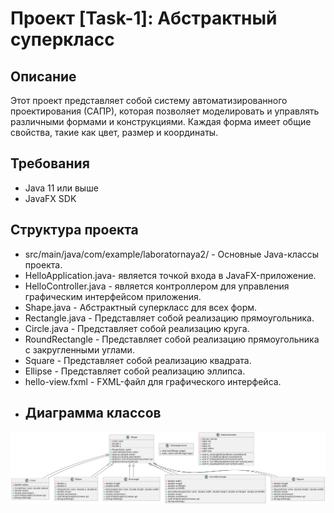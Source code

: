 # Проект [Task-1]: Абстрактный суперкласс

## Описание

Этот проект представляет собой систему автоматизированного
проектирования (САПР), которая позволяет моделировать и
управлять различными формами и конструкциями. Каждая форма имеет
общие свойства, такие как цвет, размер и координаты.


## Требования

- Java 11 или выше
- JavaFX SDK

## Структура проекта
- src/main/java/com/example/laboratornaya2/ - Основные Java-классы проекта.
- HelloApplication.java- является точкой входа в JavaFX-приложение.
- HelloController.java - является контроллером для управления графическим интерфейсом приложения.
- Shape.java - Абстрактный суперкласс для всех форм.
- Rectangle.java - Представляет собой реализацию прямоугольника.
- Circle.java - Представляет собой реализацию круга.
- RoundRectangle - Представляет собой реализацию прямоугольника с закругленными углами.
- Square - Представляет собой реализацию квадрата.
- Ellipse - Представляет собой реализацию эллипса.
- hello-view.fxml - FXML-файл для графического интерфейса.
- ## Диаграмма классов
![Диаграмма классов.png](%D0%94%D0%B8%D0%B0%D0%B3%D1%80%D0%B0%D0%BC%D0%BC%D0%B0%20%D0%BA%D0%BB%D0%B0%D1%81%D1%81%D0%BE%D0%B2.png)